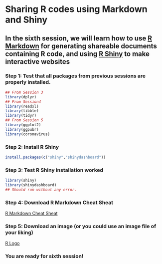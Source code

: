 Sharing R codes using Markdown and Shiny
==================================

In the sixth session, we will learn how to use [R Markdown](https://rmarkdown.rstudio.com/) for generating shareable documents containing R code, and using [R Shiny](https://shiny.rstudio.com/) to make interactive websites
-------------------------------------------------------------------------------------

### Step 1: Test that all packages from previous sessions are properly installed.

```r
## From Session 3
library(dplyr)
## From Session4
library(readxl)
library(tibble)
library(tidyr)
## From Session 5
library(ggplot2)
library(ggpubr)
library(coronavirus)
```

### Step 2: Install R Shiny
```r
install.packages(c("shiny","shinydashboard"))
```

### Step 3: Test R Shiny installation worked
```r
library(shiny)
library(shinydashboard)
## Should run without any error. 
```

### Step 4: Download R Markdown Cheat Sheat
[R Markdown Cheat Sheat](https://github.com/sumeetpalsingh/R_course/blob/master/Preparation/rmarkdown-cheatsheet.pdf)

### Step 5: Download an image (or you could use an image file of your liking)
[R Logo](https://github.com/sumeetpalsingh/R_course/blob/master/images/R_logo.png)

### You are ready for sixth session!
